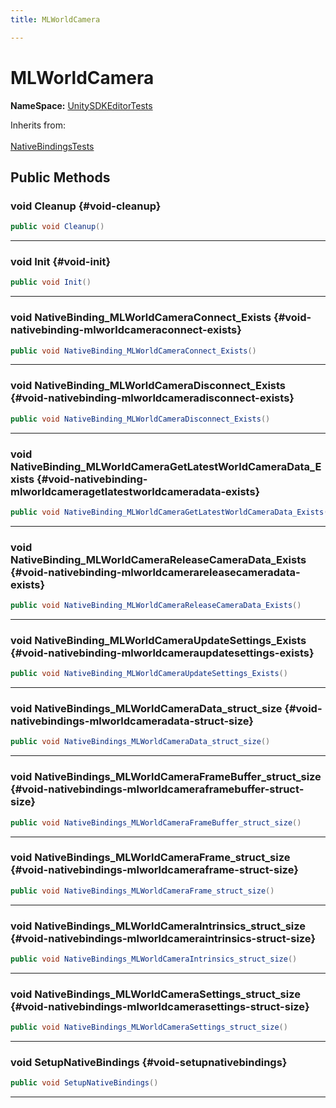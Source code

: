 ```yaml
---
title: MLWorldCamera

---
```


# MLWorldCamera



**NameSpace:** 
[UnitySDKEditorTests](/versioned_docs/version-02-Aug-2023/unity-api/api/UnitySDKEditorTests/UnitySDKEditorTests.md) 





Inherits from: <br></br>[NativeBindingsTests](/versioned_docs/version-02-Aug-2023/unity-api/api/UnitySDKEditorTests/UnitySDKEditorTests.NativeBindingsTests.md)




## Public Methods

### void Cleanup {#void-cleanup}

```csharp
public void Cleanup()
```






-----------

### void Init {#void-init}

```csharp
public void Init()
```






-----------

### void NativeBinding_MLWorldCameraConnect_Exists {#void-nativebinding-mlworldcameraconnect-exists}

```csharp
public void NativeBinding_MLWorldCameraConnect_Exists()
```






-----------

### void NativeBinding_MLWorldCameraDisconnect_Exists {#void-nativebinding-mlworldcameradisconnect-exists}

```csharp
public void NativeBinding_MLWorldCameraDisconnect_Exists()
```






-----------

### void NativeBinding_MLWorldCameraGetLatestWorldCameraData_Exists {#void-nativebinding-mlworldcameragetlatestworldcameradata-exists}

```csharp
public void NativeBinding_MLWorldCameraGetLatestWorldCameraData_Exists()
```






-----------

### void NativeBinding_MLWorldCameraReleaseCameraData_Exists {#void-nativebinding-mlworldcamerareleasecameradata-exists}

```csharp
public void NativeBinding_MLWorldCameraReleaseCameraData_Exists()
```






-----------

### void NativeBinding_MLWorldCameraUpdateSettings_Exists {#void-nativebinding-mlworldcameraupdatesettings-exists}

```csharp
public void NativeBinding_MLWorldCameraUpdateSettings_Exists()
```






-----------

### void NativeBindings_MLWorldCameraData_struct_size {#void-nativebindings-mlworldcameradata-struct-size}

```csharp
public void NativeBindings_MLWorldCameraData_struct_size()
```






-----------

### void NativeBindings_MLWorldCameraFrameBuffer_struct_size {#void-nativebindings-mlworldcameraframebuffer-struct-size}

```csharp
public void NativeBindings_MLWorldCameraFrameBuffer_struct_size()
```






-----------

### void NativeBindings_MLWorldCameraFrame_struct_size {#void-nativebindings-mlworldcameraframe-struct-size}

```csharp
public void NativeBindings_MLWorldCameraFrame_struct_size()
```






-----------

### void NativeBindings_MLWorldCameraIntrinsics_struct_size {#void-nativebindings-mlworldcameraintrinsics-struct-size}

```csharp
public void NativeBindings_MLWorldCameraIntrinsics_struct_size()
```






-----------

### void NativeBindings_MLWorldCameraSettings_struct_size {#void-nativebindings-mlworldcamerasettings-struct-size}

```csharp
public void NativeBindings_MLWorldCameraSettings_struct_size()
```






-----------

### void SetupNativeBindings {#void-setupnativebindings}

```csharp
public void SetupNativeBindings()
```






-----------


